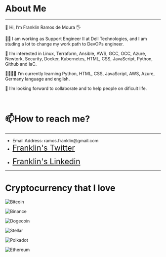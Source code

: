 
<h1> About Me</h1>
<hr>

   
<div>
  
  <p> 👋 Hi, I’m Franklin Ramos de Moura 🖐️ </p>
  <p>👨‍💻 I am working as Support Engineer II at Dell Technologies, and I am studing a lot to change my work path to DevOPs engineer.</p>
  <p>👀 I’m interested in Linux, Terraform, Ansible, AWS, GCC, OCC, Azure, Newtork, Security, Docker, Kubernetes, HTML, CSS, JavaScript, Python, Github and IaC.</p>
<p>🌱👨‍💻📗 I’m currently learning Python, HTML, CSS, JavaScript, AWS, Azure, Germany language and english.</p>
  <p>💞️ I’m looking forward to collaborate and to help people on dificult life.</p>
  <br>
  <h1>📫How to reach me?</h1>
  <hr>
    <ul>
      <li>Email Address: ramos.franklin@gmail.com</li>
      <li><p=><span style="font-size:25px;color:white"><a href="https://twitter.com/franklinmoura">Franklin's Twitter</span></a></p></li>
      <li><p=><span style="font-size:25px;color:white"><a href="https://www.linkedin.com/in/franklinmoura/">Franklin's Linkedin</span></a></p></li>
 
      
  </ul>

  </div>


<hr>
<h1>Cryptocurrency that I love</h1>
<div>
  
   
   ![Bitcoin](https://img.shields.io/badge/Bitcoin-000?style=for-the-badge&logo=bitcoin&logoColor=white)
   
   ![Binance](https://img.shields.io/badge/Binance-FCD535?style=for-the-badge&logo=binance&logoColor=white)
   
   ![Dogecoin](https://img.shields.io/badge/dogecoin-B59A30?style=for-the-badge&logo=dogecoin&logoColor=white)
   
   ![Stellar](https://img.shields.io/badge/Stellar-7D00FF?style=for-the-badge&logo=Stellar&logoColor=white)
   
   ![Polkadot](https://img.shields.io/badge/polkadot-E6007A?style=for-the-badge&logo=polkadot&logoColor=white)
   
   ![Ethereum](https://img.shields.io/badge/Ethereum-3C3C3D?style=for-the-badge&logo=Ethereum&logoColor=white)
</div>



<!---
Franklinmoura/Franklinmoura is a ✨ special ✨ repository because its `README.md` (this file) appears on your GitHub profile.
You can click the Preview link to take a look at your changes.
--->

